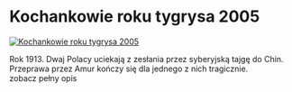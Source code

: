 Kochankowie roku tygrysa 2005 
=============
[![Kochankowie roku tygrysa 2005 ](http://vidos.pl/images/player.gif)](http://vidos.pl/kochankowie-roku-tygrysa-2005)

 Rok 1913. Dwaj Polacy uciekają z zesłania przez syberyjską tajgę do Chin. Przeprawa przez Amur kończy się dla jednego z nich tragicznie. zobacz pełny opis
